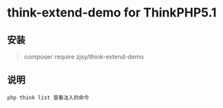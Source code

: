 # think-extend-demo for ThinkPHP5.1

## 安装

> composer require zjsy/think-extend-demo

## 说明
```
php think list 查看注入的命令
```
